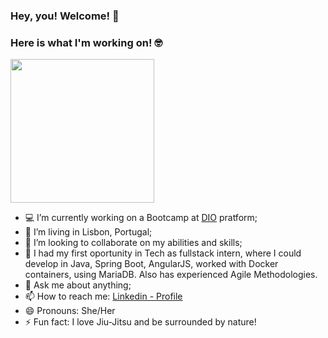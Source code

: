 ### Hey, you! Welcome! 👋
<!--
**BabiMacieira/BabiMacieira** is a ✨ _special_ ✨ repository because its `README.md` (this file) appears on your GitHub profile.

Here are some ideas to get you started:

- 🔭 I’m currently work on ...
- 🌱 I’m currently learning ...
- 👯 I’m looking to collaborate on ...
- 🤔 I’m looking for help with my ...
- 💬 Ask me about anything;...
- 📫 How to reach me: ...
- 😄 Pronouns: ...
- ⚡ Fun fact: ...
-->

### Here is what I'm working on! 🤓

<div id="header" align="left">
  <img src="https://c.tenor.com/AlUkiGkR2j8AAAAM/new-game-ahagon-umiko-programming.gif"  width="230"/>
  <div id="badges">
  
- 💻 I’m currently working on a Bootcamp at [DIO](https://www.dio.me/) pratform;
- 🌱 I’m living in Lisbon, Portugal;
- 👯 I’m looking to collaborate on my abilities and skills;
- 💪 I had my first oportunity in Tech as fullstack intern, where I could develop in Java, Spring Boot, AngularJS, worked with Docker containers, using MariaDB. Also has experienced Agile Methodologies.
- 💬 Ask me about anything;
- 📫 How to reach me: [Linkedin - Profile](https://www.linkedin.com/in/barbaramacieiraa/)
- 😄 Pronouns: She/Her
- ⚡ Fun fact: I love Jiu-Jitsu and be surrounded by nature!
